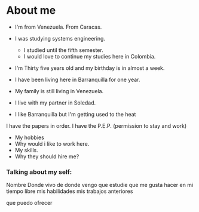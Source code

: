 # About me

- I'm from Venezuela. From Caracas.

- I was studying systems engineering.
   - I studied until the fifth semester.
   - I would love to continue my studies here in Colombia.

- I'm Thirty five years old and my birthday is in almost a week.

- I have been living here in Barranquilla for one year.
- My family is still living in Venezuela.
- I live with my partner in Soledad.

- I like Barranquilla but I'm getting used to the heat

I have the papers in order.
I have the P.E.P. (permission to stay and work)

- My hobbies
- Why would i like to work here.
- My skills.
- Why they should hire me?

### Talking about my self:

Nombre
Donde vivo
de donde vengo
que estudie
que me gusta hacer en mi tiempo libre
mis habilidades
mis trabajos anteriores

que puedo ofrecer
